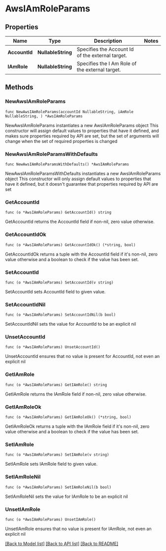 # AwsIAmRoleParams

## Properties

Name | Type | Description | Notes
------------ | ------------- | ------------- | -------------
**AccountId** | **NullableString** | Specifies the Account Id of the external target. | 
**IAmRole** | **NullableString** | Specifies the I Am Role of the external target. | 

## Methods

### NewAwsIAmRoleParams

`func NewAwsIAmRoleParams(accountId NullableString, iAmRole NullableString, ) *AwsIAmRoleParams`

NewAwsIAmRoleParams instantiates a new AwsIAmRoleParams object
This constructor will assign default values to properties that have it defined,
and makes sure properties required by API are set, but the set of arguments
will change when the set of required properties is changed

### NewAwsIAmRoleParamsWithDefaults

`func NewAwsIAmRoleParamsWithDefaults() *AwsIAmRoleParams`

NewAwsIAmRoleParamsWithDefaults instantiates a new AwsIAmRoleParams object
This constructor will only assign default values to properties that have it defined,
but it doesn't guarantee that properties required by API are set

### GetAccountId

`func (o *AwsIAmRoleParams) GetAccountId() string`

GetAccountId returns the AccountId field if non-nil, zero value otherwise.

### GetAccountIdOk

`func (o *AwsIAmRoleParams) GetAccountIdOk() (*string, bool)`

GetAccountIdOk returns a tuple with the AccountId field if it's non-nil, zero value otherwise
and a boolean to check if the value has been set.

### SetAccountId

`func (o *AwsIAmRoleParams) SetAccountId(v string)`

SetAccountId sets AccountId field to given value.


### SetAccountIdNil

`func (o *AwsIAmRoleParams) SetAccountIdNil(b bool)`

 SetAccountIdNil sets the value for AccountId to be an explicit nil

### UnsetAccountId
`func (o *AwsIAmRoleParams) UnsetAccountId()`

UnsetAccountId ensures that no value is present for AccountId, not even an explicit nil
### GetIAmRole

`func (o *AwsIAmRoleParams) GetIAmRole() string`

GetIAmRole returns the IAmRole field if non-nil, zero value otherwise.

### GetIAmRoleOk

`func (o *AwsIAmRoleParams) GetIAmRoleOk() (*string, bool)`

GetIAmRoleOk returns a tuple with the IAmRole field if it's non-nil, zero value otherwise
and a boolean to check if the value has been set.

### SetIAmRole

`func (o *AwsIAmRoleParams) SetIAmRole(v string)`

SetIAmRole sets IAmRole field to given value.


### SetIAmRoleNil

`func (o *AwsIAmRoleParams) SetIAmRoleNil(b bool)`

 SetIAmRoleNil sets the value for IAmRole to be an explicit nil

### UnsetIAmRole
`func (o *AwsIAmRoleParams) UnsetIAmRole()`

UnsetIAmRole ensures that no value is present for IAmRole, not even an explicit nil

[[Back to Model list]](../README.md#documentation-for-models) [[Back to API list]](../README.md#documentation-for-api-endpoints) [[Back to README]](../README.md)


